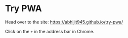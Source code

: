 # Try PWA

Head over to the site: https://abhijit945.github.io/try-pwa/

Click on the `+` in the address bar in Chrome.
